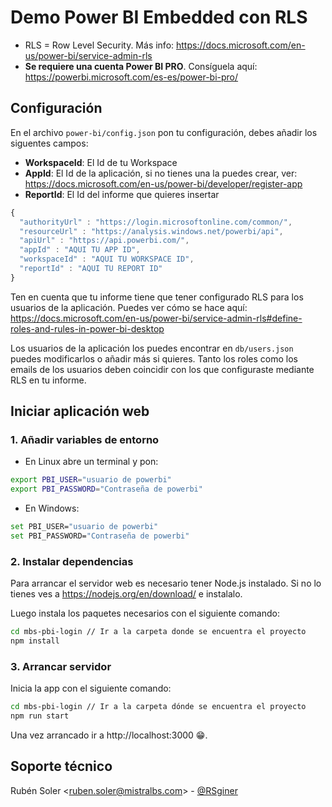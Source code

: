 # Demo Power BI Embedded con RLS
* RLS = Row Level Security. Más info: https://docs.microsoft.com/en-us/power-bi/service-admin-rls
* **Se requiere una cuenta Power BI PRO**. Consíguela aquí: https://powerbi.microsoft.com/es-es/power-bi-pro/

## Configuración
En el archivo `power-bi/config.json` pon tu configuración, debes añadir los siguentes campos:
* **WorkspaceId**: El Id de tu Workspace
* **AppId**: El Id de la aplicación, si no tienes una la puedes crear, ver: https://docs.microsoft.com/en-us/power-bi/developer/register-app
* **ReportId**: El Id del informe que quieres insertar

```js
{
  "authorityUrl" : "https://login.microsoftonline.com/common/",
  "resourceUrl" : "https://analysis.windows.net/powerbi/api",
  "apiUrl" : "https://api.powerbi.com/",
  "appId" : "AQUI TU APP ID",
  "workspaceId" : "AQUI TU WORKSPACE ID",
  "reportId" : "AQUI TU REPORT ID"
}
```
Ten en cuenta que tu informe tiene que tener configurado RLS para los usuarios de la aplicación. Puedes ver cómo se hace aquí: https://docs.microsoft.com/en-us/power-bi/service-admin-rls#define-roles-and-rules-in-power-bi-desktop

Los usuarios de la aplicación los puedes encontrar en `db/users.json` puedes modificarlos o añadir más si quieres. Tanto los roles como los emails de los usuarios deben coincidir con los que configuraste mediante RLS en tu informe.

## Iniciar aplicación web

### 1. Añadir variables de entorno
* En Linux abre un terminal y pon:

```bash
export PBI_USER="usuario de powerbi"
export PBI_PASSWORD="Contraseña de powerbi"
```

* En Windows:

```bash
set PBI_USER="usuario de powerbi"
set PBI_PASSWORD="Contraseña de powerbi"
```

### 2. Instalar dependencias

Para arrancar el servidor web es necesario tener Node.js instalado. Si no lo tienes ves a https://nodejs.org/en/download/ e instalalo.

Luego instala los paquetes necesarios con el siguiente comando:
```bash
cd mbs-pbi-login // Ir a la carpeta donde se encuentra el proyecto
npm install
```
### 3. Arrancar servidor

Inicia la app con el siguiente comando:
```bash
cd mbs-pbi-login // Ir a la carpeta dónde se encuentra el proyecto
npm run start
```
Una vez arrancado ir a http://localhost:3000 😁.

## Soporte técnico
Rubén Soler <<ruben.soler@mistralbs.com>> - [@RSginer](https://github.com/RSginer)


